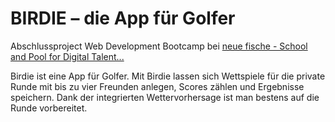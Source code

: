 # BIRDIE – die App für Golfer
Abschlussproject Web Development Bootcamp bei [neue fische - School and Pool for Digital Talent...](https://www.neuefische.de/) 



Birdie ist eine App für Golfer. Mit Birdie lassen sich Wettspiele für die private Runde mit bis zu vier Freunden anlegen, Scores zählen und Ergebnisse speichern. Dank der integrierten Wettervorhersage ist man bestens auf die Runde vorbereitet.
